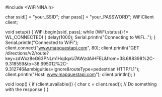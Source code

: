 #include <WiFiNINA.h>

char ssid[] = "your_SSID";
char pass[] = "your_PASSWORD";
WiFiClient client;

void setup() {
  WiFi.begin(ssid, pass);
  while (WiFi.status() != WL_CONNECTED) {
    delay(1000);
    Serial.println("Connecting to WiFi...");
  }
  Serial.println("Connected to WiFi");
  client.connect("www.mapquestapi.com", 80);
  client.println("GET /directions/v2/route?key=zdWxz8eG63PNLm1HqdqxU7AWzdAiHFEL&from=38.688398%2C-9.318559&to=38.695012%2C-9.312746&ambiguities=ignore&routeType=pedestrian HTTP/1.1");
  client.println("Host: www.mapquestapi.com");
  client.println();
}

void loop() {
  if (client.available()) {
    char c = client.read();
    // Do something with the response
  }
}
